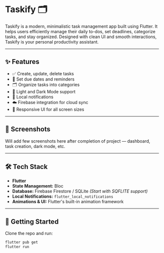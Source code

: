 # Taskify 🗂️

Taskify is a modern, minimalistic task management app built using Flutter. It helps users efficiently manage their daily to-dos, set deadlines, categorize tasks, and stay organized. Designed with clean UI and smooth interactions, Taskify is your personal productivity assistant.

---

## ✨ Features

- ✅ Create, update, delete tasks
- 📅 Set due dates and reminders
- 🗂️ Organize tasks into categories
- 🌙 Light and Dark Mode support
- 🔔 Local notifications
- ☁️ Firebase integration for cloud sync
- 📱 Responsive UI for all screen sizes

---

## 📱 Screenshots

Will add few screenshots here after completion of project — dashboard, task creation, dark mode, etc.

---

## 🛠️ Tech Stack

- **Flutter**
- **State Management:** Bloc 
- **Database:** Firebase Firestore / SQLite *(Start with SQFLITE support)*
- **Local Notifications:** `flutter_local_notifications`
- **Animations & UI:** Flutter's built-in animation framework

---

## 🚀 Getting Started

Clone the repo and run:

```bash
flutter pub get
flutter run

